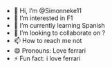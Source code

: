 - 👋 Hi, I’m @Simonneke11
- 👀 I’m interested in F1
- 🌱 I’m currently learning Spanish
- 💞️ I’m looking to collaborate on ?
- 📫 How to reach me not
- 😄 Pronouns: Love ferrari
- ⚡ Fun fact: i love ferrari

<!---
Simonneke11/Simonneke11 is a ✨ special ✨ repository because its `README.md` (this file) appears on your GitHub profile.
You can click the Preview link to take a look at your changes.
--->
